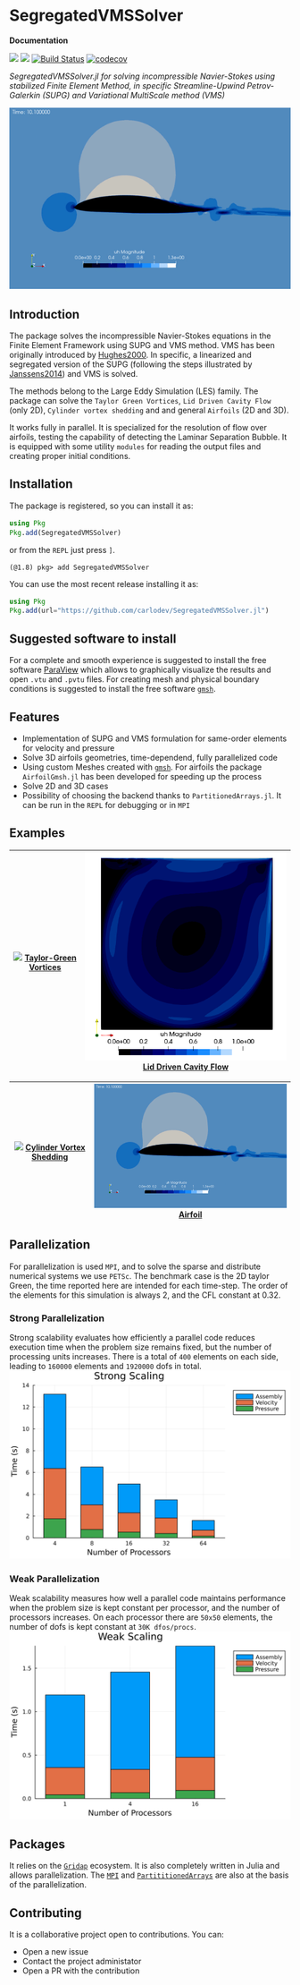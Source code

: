 # SegregatedVMSSolver

**Documentation**

[![](https://img.shields.io/badge/docs-stable-blue.svg)](https://carlodev.github.io/SegregatedVMSSolver.jl/stable/)
[![](https://img.shields.io/badge/docs-dev-blue.svg)](https://carlodev.github.io/SegregatedVMSSolver.jl/dev/)
[![Build Status](https://github.com/carlodev/SegregatedVMSSolver.jl/actions/workflows/CI.yml/badge.svg?branch=master)](https://github.com/carlodev/SegregatedVMSSolver.jl/actions/workflows/CI.yml?query=branch%3Amaster)
[![codecov](https://codecov.io/gh/carlodev/SegregatedVMSSolver.jl/graph/badge.svg?token=GSJB5o6A0m)](https://codecov.io/gh/carlodev/SegregatedVMSSolver.jl)



*SegregatedVMSSolver.jl for solving incompressible Navier-Stokes using stabilized Finite Element Method, in specific Streamline-Upwind Petrov-Galerkin (SUPG) and Variational MultiScale method (VMS)*

![Julia flow](docs/figs/DU89.gif)

## Introduction
The package solves the incompressible Navier-Stokes equations in the Finite Element Framework using SUPG and VMS method. VMS has been originally introduced by [Hughes2000](@cite). In specific, a linearized and segregated version of the SUPG (following the steps illustrated by [Janssens2014](@cite)) and VMS is solved. 

The methods belong to the Large Eddy Simulation (LES) family. The package can solve the `Taylor Green Vortices`, `Lid Driven Cavity Flow` (only 2D), `Cylinder vortex shedding` and and general `Airfoils` (2D and 3D). 

It works fully in parallel. It is specialized for the resolution of flow over airfoils, testing the capability of detecting the Laminar Separation Bubble. It is equipped with some utility `modules` for reading the output files and creating proper initial conditions.

## Installation
The package is registered, so you can install it as:
```julia
using Pkg
Pkg.add(SegregatedVMSSolver)
```

or from the `REPL` just press `]`.

```example
(@1.8) pkg> add SegregatedVMSSolver
```

You can use the most recent release installing it as:
```julia
using Pkg
Pkg.add(url="https://github.com/carlodev/SegregatedVMSSolver.jl")
```

## Suggested software to install

For a complete and smooth experience is suggested to install the free software [ParaView](https://www.paraview.org/) which allows to graphically visualize the results and open `.vtu` and `.pvtu` files.
For creating mesh and physical boundary conditions is suggested to install the free software [`gmsh`](https://gmsh.info/).

## Features
- Implementation of SUPG and VMS formulation for same-order elements for velocity and pressure
- Solve 3D airfoils geometries, time-dependend, fully parallelized code
- Using custom Meshes created with [`gmsh`](https://gmsh.info/). For airfoils the package `AirfoilGmsh.jl` has been developed for speeding up the process
- Solve 2D and 3D cases
- Possibility of choosing the backend thanks to `PartitionedArrays.jl`. It can be run in the `REPL` for debugging or in `MPI`


## Examples

| ![](docs/figs/TGV.gif)  [Taylor-Green Vortices](https://carlodev.github.io/SegregatedVMSSolver.jl/dev/Cases/taylorgreen/) |  ![](docs/figs/Ldx.png)  [Lid Driven Cavity Flow](https://carlodev.github.io/SegregatedVMSSolver.jl/dev/Cases/liddriven/) |
|:-------------:|:-------------:|

| ![](docs/figs/Cyl3D.gif)  [Cylinder Vortex Shedding](https://carlodev.github.io/SegregatedVMSSolver.jl/dev/Cases/cylinder/)  | ![](docs/figs/DU89.gif) [Airfoil](https://carlodev.github.io/SegregatedVMSSolver.jl/dev/Cases/airfoil/)   | 
|:-------------:|:-------------:|


## Parallelization
For parallelization is used `MPI`, and to solve the sparse and distribute numerical systems we use `PETSc`.
The benchmark case is the 2D taylor Green, the time reported here are intended for each time-step. The order of the elements for this simulation is always 2, and the CFL constant at 0.32.

### Strong Parallelization
Strong scalability evaluates how efficiently a parallel code reduces execution time when the problem size remains fixed, but the number of processing units increases. There is a total of `400` elements on each side, leading to `160000` elements and `1920000` dofs in total.
![MPI-strong](docs/figs/STRONG_TGV.png)


### Weak Parallelization
Weak scalability measures how well a parallel code maintains performance when the problem size is kept constant per processor, and the number of processors increases. On each processor there are `50x50` elements, the number of dofs is kept constant at `30K dfos/procs`.
![MPI-weak](docs/figs/WEAK_TGV.png)



## Packages
It relies on the  [`Gridap`](https://github.com/gridap/Gridap.jl) ecosystem. It is also completely written in Julia and allows parallelization. The [`MPI`](https://github.com/JuliaParallel/MPI.jl) and [`PartititionedArrays`](https://github.com/fverdugo/PartitionedArrays.jl) are also at the basis of the parallelization.



## Contributing
It is a collaborative project open to contributions. You can:
- Open a new issue
- Contact the project administator
- Open a PR with the contribution